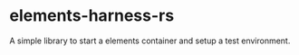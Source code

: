 # elements-harness-rs

A simple library to start a elements container and setup a test environment.
